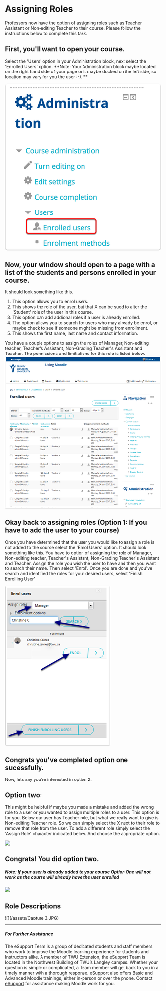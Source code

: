 # Assigning Roles

Professors now have the option of assigning roles such as Teacher Assistant or Non-editing Teacher to their course. Please follow the instructions below to complete this task.

## First, you'll want to open your course.

Select the 'Users' option in your Administration block, next select the 'Enrolled Users' option. **Note: Your Administration block maybe located on the right hand side of your page or it maybe docked on the left side, so location may vary for you the user :-\). **

![](/assets/in-your-administration-block--click--users--then--enrolled-users-.png)

## Now, your window should open to a page with a list of the students and persons enrolled in your course.

It should look something like this.

1. This option allows you to enrol users.
2. This shows the role of the user, but that X can be sued to alter the 'Student' role of the user in this course. 
3. This option can add addional roles if a user is already enrolled. 
4. The option allows you to search for users who may already be enrol, or maybe check to see if someone might be missing from enrollment. 
5. This shows the first name, last name and contact information. 

You have a couple options to assign the roles of Manager, Non-editing teacher, Teacher's Assistant, Non-Grading Teacher's Assistant and Teacher. The permissions and limitiations for this role is listed below.![](/assets/now--your-window-should-open-to-a-page-with-a-list-of-the-students-and-persons-enrolled-in-your-cour.png)

## Okay back to assigning roles \(Option 1: If you have to add the user to your course\)

Once you have determined that the user you would like to assign a role is not added to the course select the 'Enrol Users' option. It should look something like this. You have to option of assigning the role of Manager,  Non-editing teacher, Teacher's Assistant, Non-Grading Teacher's Assistant and Teacher. Assign the role you wish the user to have and then you want to search their name. Then select 'Enrol'. Once you are done and you've search and identified the roles for your desired users, select 'Finish Enrolling User'

![](/assets/okay-back-to-assigning-roles--option-1--if-you-have-to-add-the-user-to-your-course--.png)

## Congrats you've completed option one sucessfully.

Now, lets say you're interested in option 2.

## Option two:

This might be helpful if maybe you made a mistake and added the wrong role to a user or you wanted to assign multiple roles to a user. This option is for you. Below our user has Teacher role, but what we really want to give is Non-editing Teacher role. So we can simply select the X next to their role to remove that role from the user. To add a different role simply select the 'Assign Role' character indicated below. And choose the appropriate option.

![](images/assigning-roles/option-two-.png)

## Congrats! You did option two.

##### Note: If your user is already added to your course **Option One** will not work as the course will already have the user enrolled

##### ![](images/assigning-roles/congrats--you-did-option-two-.png)

## Role Descriptions

![](/assets/Capture 3.JPG)

---

##### For Further Assistance

The eSupport Team is a group of dedicated students and staff members who work to improve the Moodle learning experience for students and Instructors alike. A member of TWU Extension, the eSupport Team is located in the Northwest Building of TWU’s Langley campus. Whether your question is simple or complicated, a Team member will get back to you in a timely manner with a thorough response. eSupport also offers Basic and Advanced Moodle trainings, either in-person or over the phone. Contact [eSupport](https://trinitywestern.teamdynamix.com/TDClient/Requests/ServiceDet?ID=16141) for assistance making Moodle work for you.

